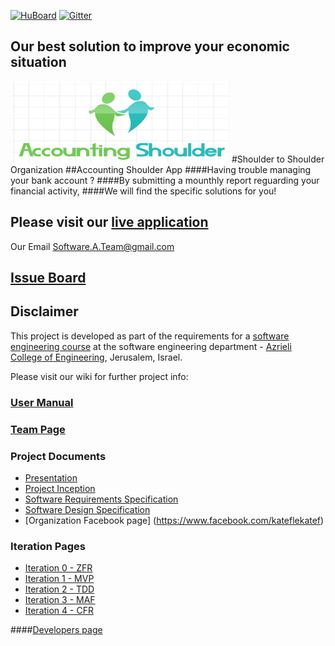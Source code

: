 [![HuBoard](https://img.shields.io/badge/link-HuBoard-8674D1.svg?style=flat)](https://huboard.com/oronsa/shoulder2shoulder#/)
[![Gitter](https://badges.gitter.im/oronsa/shoulder2shoulder.svg)](https://gitter.im/oronsa/shoulder2shoulder?utm_source=badge&utm_medium=badge&utm_campaign=pr-badge)
<br />

## Our best solution to improve your economic situation 

<img src="https://raw.githubusercontent.com/oronsa/shoulder2shoulder/master/Doc/Images/Logo/logo.PNG?v=3&s=100" width ="350" height="130">
#Shoulder to Shoulder Organization 
##Accounting Shoulder App
####Having trouble managing your bank account ?
####By submitting a mounthly report reguarding your financial activity,
####We will find the specific solutions for you! 

## Please visit our [live application](http://accountingshoulder.azurewebsites.net/)

Our Email
Software.A.Team@gmail.com

## [Issue Board](https://github.com/oronsa/shoulder2shoulder/issues)

## Disclaimer
This project is developed as part of the requirements for a [software engineering course](https://github.com/jce-il/se-class/wiki) at the software engineering department - [Azrieli College of Engineering](http://www.jce.ac.il/), Jerusalem, Israel.

Please visit our wiki for further project info: 

### [User Manual](https://github.com/oronsa/shoulder2shoulder/wiki/user-manual)

### [Team Page](https://github.com/oronsa/shoulder2shoulder/wiki/team)

### Project Documents
- [Presentation](https://github.com/oronsa/shoulder2shoulder/blob/master/Doc/The%20general%20idea.pptx)
- [Project Inception](https://github.com/oronsa/shoulder2shoulder/wiki/inception)
- [Software Requirements Specification](../../wiki/)
- [Software Design Specification](../../wiki/)
- [Organization Facebook page] (https://www.facebook.com/kateflekatef)

### Iteration Pages
- [Iteration 0 - ZFR](https://github.com/oronsa/shoulder2shoulder/wiki/ZFR)
- [Iteration 1 - MVP](https://github.com/oronsa/shoulder2shoulder/wiki/MVP)
- [Iteration 2 - TDD](https://github.com/oronsa/shoulder2shoulder/wiki/TDD)
- [Iteration 3 - MAF](https://github.com/oronsa/shoulder2shoulder/wiki/MAF)
- [Iteration 4 - CFR](https://github.com/oronsa/shoulder2shoulder/wiki/CFR)

####[Developers page](https://github.com/oronsa/shoulder2shoulder/wiki/Documentation-Page)
